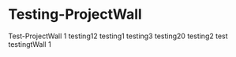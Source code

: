 Testing-ProjectWall
===================

Test-ProjectWall
1
testing12
testing1
testing3
testing20
testing2
test
testingtWall
1
